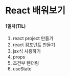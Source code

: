 # React 배워보기
#### 1일차(TIL)
1. react project 만들기
2. react 컴포넌트 만들기
3. jsx식 사용하기
4. props
5. 조건부 렌더링
6. useState